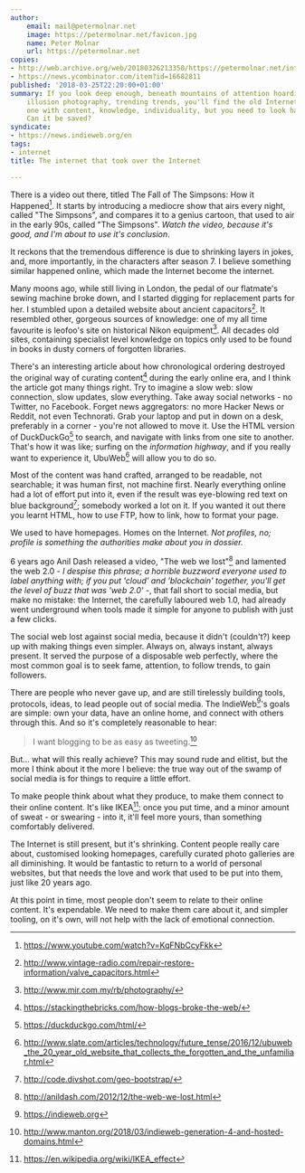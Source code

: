 ```yaml
---
author:
    email: mail@petermolnar.net
    image: https://petermolnar.net/favicon.jpg
    name: Peter Molnar
    url: https://petermolnar.net
copies:
- http://web.archive.org/web/20180326213350/https://petermolnar.net/internet-emotional-core/
- https://news.ycombinator.com/item?id=16682811
published: '2018-03-25T22:20:00+01:00'
summary: If you look deep enough, beneath mountains of attention hoarding,
    illusion photography, trending trends, you'll find the old Internet, the
    one with content, knowledge, individuality, but you need to look hard.
    Can it be saved?
syndicate:
- https://news.indieweb.org/en
tags:
- internet
title: The internet that took over the Internet

---
```


There is a video out there, titled The Fall of The Simpsons: How it
Happened[^1]. It starts by introducing a mediocre show that airs every
night, called "The Simpsons", and compares it to a genius cartoon, that
used to air in the early 90s, called "The Simpsons". *Watch the video,
because it's good, and I'm about to use it's conclusion*.

It reckons that the tremendous difference is due to shrinking layers in
jokes, and, more importantly, in the characters after season 7. I
believe something similar happened online, which made the Internet
become the internet.

Many moons ago, while still living in London, the pedal of our
flatmate's sewing machine broke down, and I started digging for
replacement parts for her. I stumbled upon a detailed website about
ancient capacitors[^2]. It resembled other, gorgeous sources of
knowledge: one of my all time favourite is leofoo's site on historical
Nikon equipment[^3]. All decades old sites, containing specialist level
knowledge on topics only used to be found in books in dusty corners of
forgotten libraries.

There's an interesting article about how chronological ordering
destroyed the original way of curating content[^4] during the early
online era, and I think the article got many things right. Try to
imagine a slow web: slow connection, slow updates, slow everything. Take
away social networks - no Twitter, no Facebook. Forget news aggregators:
no more Hacker News or Reddit, not even Technorati. Grab your laptop and
put in down on a desk, preferably in a corner - you're not allowed to
move it. Use the HTML version of DuckDuckGo[^5] to search, and navigate
with links from one site to another. That's how it was like; surfing on
the *information highway*, and if you really want to experience it,
UbuWeb[^6] will allow you to do so.

Most of the content was hand crafted, arranged to be readable, not
searchable; it was human first, not machine first. Nearly everything
online had a lot of effort put into it, even if the result was
eye-blowing red text on blue background[^7]; somebody worked a lot on
it. If you wanted it out there you learnt HTML, how to use FTP, how to
link, how to format your page.

We used to have homepages. Homes on the Internet. *Not profiles, no;
profile is something the authorities make about you in dossier.*

6 years ago Anil Dash released a video, "The web we lost"[^8] and
lamented the web 2.0 - *I despise this phrase; a horrible buzzword
everyone used to label anything with; if you put 'cloud' and
'blockchain' together, you'll get the level of buzz that was 'web 2.0'*
-, that fall short to social media, but make no mistake: the Internet,
the carefully laboured web 1.0, had already went underground when tools
made it simple for anyone to publish with just a few clicks.

The social web lost against social media, because it didn't (couldn't?)
keep up with making things even simpler. Always on, always instant,
always present. It served the purpose of a disposable web perfectly,
where the most common goal is to seek fame, attention, to follow trends,
to gain followers.

There are people who never gave up, and are still tirelessly building
tools, protocols, ideas, to lead people out of social media. The
IndieWeb[^9]'s goals are simple: own your data, have an online home, and
connect with others through this. And so it's completely reasonable to
hear:

> I want blogging to be as easy as tweeting.[^10]

But... what will this really achieve? This may sound rude and elitist,
but the more I think about it the more I believe: the true way out of
the swamp of social media is for things to require a little effort.

To make people think about what they produce, to make them connect to
their online content. It's like IKEA[^11]: once you put time, and a
minor amount of sweat - or swearing - into it, it'll feel more yours,
than something comfortably delivered.

The Internet is still present, but it's shrinking. Content people really
care about, customised looking homepages, carefully curated photo
galleries are all diminishing. It would be fantastic to return to a
world of personal websites, but that needs the love and work that used
to be put into them, just like 20 years ago.

At this point in time, most people don't seem to relate to their online
content. It's expendable. We need to make them care about it, and
simpler tooling, on it's own, will not help with the lack of emotional
connection.

[^1]: <https://www.youtube.com/watch?v=KqFNbCcyFkk>

[^2]: <http://www.vintage-radio.com/repair-restore-information/valve_capacitors.html>

[^3]: <http://www.mir.com.my/rb/photography/>

[^4]: <https://stackingthebricks.com/how-blogs-broke-the-web/>

[^5]: <https://duckduckgo.com/html/>

[^6]: <http://www.slate.com/articles/technology/future_tense/2016/12/ubuweb_the_20_year_old_website_that_collects_the_forgotten_and_the_unfamiliar.html>

[^7]: <http://code.divshot.com/geo-bootstrap/>

[^8]: <http://anildash.com/2012/12/the-web-we-lost.html>

[^9]: <https://indieweb.org>

[^10]: <http://www.manton.org/2018/03/indieweb-generation-4-and-hosted-domains.html>

[^11]: <https://en.wikipedia.org/wiki/IKEA_effect>